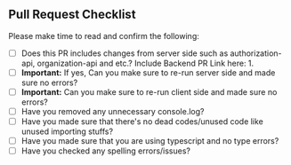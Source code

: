 ## Pull Request Checklist

Please make time to read and confirm the following:
- [ ] Does this PR includes changes from server side such as authorization-api, organization-api and etc.?
    Include Backend PR Link here:
    1. 
- [ ] **Important:** If yes, Can you make sure to re-run server side and made sure no errors?
- [ ] **Important:** Can you make sure to re-run client side and made sure no errors?
- [ ] Have you removed any unnecessary console.log?
- [ ] Have you made sure that there's no dead codes/unused code like unused importing stuffs?
- [ ] Have you made sure that you are using typescript and no type errors?
- [ ] Have you checked any spelling errors/issues?
